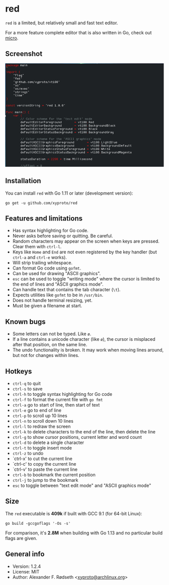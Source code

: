 # red

`red` is a limited, but relatively small and fast text editor.

For a more feature complete editor that is also written in Go, check out [micro](https://github.com/zyedidia/micro).

## Screenshot

![screenshot](img/screenshot.png)

## Installation

You can install `red` with Go 1.11 or later (development version):

    go get -u github.com/xyproto/red

## Features and limitations

* Has syntax highlighting for Go code.
* Never asks before saving or quitting. Be careful.
* Random characters may appear on the screen when keys are pressed. Clear them with `ctrl-l`.
* Keys like `Home` and `End` are not even registered by the key handler (but `ctrl-a` and `ctrl-e` works).
* Will strip trailing whitespace.
* Can format Go code using `gofmt`.
* Can be used for drawing "ASCII graphics".
* `esc` can be used to toggle "writing mode" where the cursor is limited to the end of lines and "ASCII graphics mode".
* Can handle text that contains the tab character (`\t`).
* Expects utilities like `gofmt` to be in `/usr/bin`.
* Does not handle terminal resizing, yet.
* Must be given a filename at start.

## Known bugs

* Some letters can not be typed. Like `ø`.
* If a line contains a unicode character (like `ø`), the cursor is misplaced after that position, on the same line.
* The undo functionality is broken. It may work when moving lines around, but not for changes within lines.

## Hotkeys

* `ctrl-q` to quit
* `ctrl-s` to save
* `ctrl-h` to toggle syntax highlighting for Go code
* `ctrl-f` to format the current file with `go fmt`
* `ctrl-a` go to start of line, then start of text
* `ctrl-e` go to end of line
* `ctrl-p` to scroll up 10 lines
* `ctrl-n` to scroll down 10 lines
* `ctrl-l` to redraw the screen
* `ctrl-k` to delete characters to the end of the line, then delete the line
* `ctrl-g` to show cursor positions, current letter and word count
* `ctrl-d` to delete a single character
* `ctrl-t` to toggle insert mode
* `ctrl-z` to undo
* `ctrl-x' to cut the current line
* `ctrl-c' to copy the current line
* `ctrl-v' to paste the current line
* `ctrl-b` to bookmark the current position
* `ctrl-j` to jump to the bookmark
* `esc` to toggle between "text edit mode" and "ASCII graphics mode"

## Size

The `red` executable is **409k** if built with GCC 9.1 (for 64-bit Linux):

    go build -gccgoflags '-Os -s'

For comparison, it's **2.8M** when building with Go 1.13 and no particular build flags are given.

## General info

* Version: 1.2.4
* License: MIT
* Author: Alexander F. Rødseth &lt;xyproto@archlinux.org&gt;
